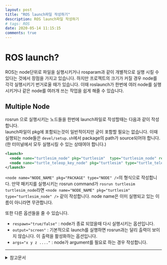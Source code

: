 ```yaml
---
layout: post
title: "ROS launch파일 작성하기"
description: ROS launch파일 작성하기
# tags: ROS
date: 2020-05-14 11:15:15
comments: true
---
```


# ROS launch?

ROS는 node단위로 파일을 실행시키거나 rosparam과 같이 개별적으로 실행 시킬 수 있다는 것에서 장점을 가지고 있습니다. 하지만 프로젝트의 크기가 커질 경우 node를 각각 실행시키기 번거로울 때가 있습니다. 이때 roslaunch가 한번에 여러 node를 실행시키거나 같은 node를 여러개 쓰는 작업을 쉽게 해줄 수 있습니다.
<!-- 런치파일이 무엇인지 -->
<!-- 런치파일의 장점 -->
## Multiple Node

rosrun 으로 실행시키는 노드들을 한번에 launch파일로 작성할때는 다음과 같이 작성합니다.  
launch파일이 pkg에 포함되는것이 일반적이지만 굳이 포함할 필요는 없습니다. 이때 실행되는 node들은 `devel/setup.sh`에서 package의 path가 source되어야 합니다.(한 터미널에서 모두 실행시킬 수 있는 상태여야 합니다.)

```xml
<launch>
  <node name="turtlesim_node" pkg="turtlesim"  type="turtlesim_node" respawn="true" />
  <node name="turtle_teleop_key_node" pkg="turtlesim" type="turtle_teleop_key" output="screen" />
</launch>
```

`<node name="NODE_NAME" pkg="PACKAGE" type="NODE" />`의 형식으로 작성합니다. 만약 패키지를 실행시키는 rosrun command가 `rosrun turtlesim turtlesim_node`라면 `<node name="NODE_NAME" pkg="turtlesim" type="turtlesim_node" />` 같이 작성합니다. node name은 이미 실행되고 있는 이름이 아니라면 무관합니다.  

또한 다른 옵션들을 줄 수 있습니다.
- `respawn="true/false"` : node가 종료 되었을때 다시 실행시키는 옵션입니다.
- `output="screen"` : 기본적으로 launch를 실행하면 rosrun과는 달리 출력이 보이지 않습니다. 이 출력을 활성화하는 옵션입니다.
- `args="x y z ...."` : node가 argument를 필요로 하는 경우 작성합니다.

<!-- node실행시키기 - respawn screen 등등 -->
<!-- launch 포함시키기 -->
<!-- param, arg -->



---

<details>
<summary>참고문서</summary>
<div markdown="1">

- [Roslaunch tips for large projects](http://wiki.ros.org/ROS/Tutorials/Roslaunch%20tips%20for%20larger%20projects)

</div>
</details>
<script id="dsq-count-scr" src="//msc9533.disqus.com/count.js" async></script>

